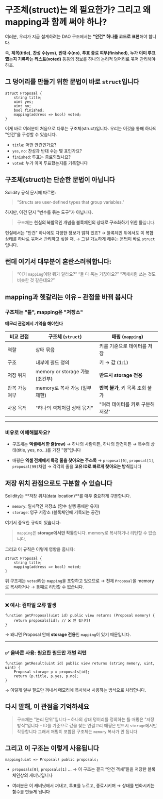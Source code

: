 # 구조체(struct)는 왜 필요한가? 그리고 왜 mapping과 함께 써야 하나?

여러분, 우리가 지금 설계하려는 DAO 구조에서는
**"안건" 하나를 코드로 표현**해야 합니다.

즉, **제목(title)**, **찬성 수(yes)**, **반대 수(no)**,
**투표 종료 여부(finished)**,
**누가 이미 투표했는지 기록하는 리스트(voted)** 등등의 정보를
하나의 논리적 덩어리로 묶어 관리해야 하죠.

## 그 덩어리를 만들기 위한 문법이 바로 `struct`입니다

```solidity
struct Proposal {
    string title;
    uint yes;
    uint no;
    bool finished;
    mapping(address => bool) voted;
}
```

이게 바로 여러분이 처음으로 다루는 구조체(struct)입니다.
우리는 이것을 통해 하나의 "안건"을 구성할 수 있습니다.

- `title`: 어떤 안건인가요?
- `yes`, `no`: 찬성과 반대 수는 몇 표인가요?
- `finished`: 투표는 종료되었나요?
- `voted`: 누가 이미 투표했는지를 기록합니다

## 구조체(struct)는 단순한 문법이 아닙니다

Solidity 공식 문서에 따르면:

> "Structs are user-defined types that group variables."

하지만, 이건 단지 "변수를 묶는 도구"가 아닙니다.

> 구조체는 **현실의 복합적인 개념을 블록체인의 상태로 구조화하기 위한 틀**입니다.

현실에서는 "안건" 하나에도 다양한 정보가 얽혀 있죠?
→ 블록체인 위에서도 이 복합 상태를 하나로 묶어서 관리하고 싶을 때,
→ 그걸 가능하게 해주는 문법이 바로 `struct`입니다.

## 런데 여기서 대부분이 혼란스러워합니다:

> “이거 `mapping`이랑 뭐가 달라요?”
> “둘 다 묶는 거잖아요?”
> “객체처럼 쓰는 것도 비슷한 것 같은데요?”

## mapping과 헷갈리는 이유 – 관점을 바꿔 봅시다

### 구조체는 "틀", mapping은 "저장소"

**메모리 관점에서 기억을 해야한다**

| 비교 관점      | 구조체 (`struct`)               | 매핑 (`mapping`)                 |
| -------------- | ------------------------------- | -------------------------------- |
| 역할           | 상태 묶음                       | 키를 기준으로 데이터를 저장      |
| 구조           | 내부에 필드 정의                | 키 → 값 (1:1)                    |
| 저장 위치      | memory or storage 가능 (조건부) | **반드시 storage 전용**          |
| 반복 가능 여부 | memory로 복사 가능 (일부 제한)  | **반복 불가**, 키 목록 조회 불가 |
| 사용 목적      | "하나의 객체처럼 상태 묶기"     | "여러 데이터를 키로 구분해 저장" |

---

### 비유로 이해해볼까요?

- 구조체는 **엑셀에서 한 줄(row)**
  → 하나의 사람이든, 하나의 안건이든
  → 복수의 상태(title, yes, no...)를 가진 "행"입니다

- 매핑은 **엑셀 전체에서 특정 줄을 찾아오는 주소록**
  → `proposal[0]`, `proposal[1]`, `proposal[99]`처럼
  → 각각의 줄을 **고유 ID로 빠르게 찾아오는 방식**입니다

## 저장 위치 관점으로도 구분할 수 있습니다

Solidity는 **저장 위치(data location)**를 매우 중요하게 구분합니다.

- `memory`: 일시적인 저장소 (함수 실행 중에만 유지)
- `storage`: 영구 저장소 (블록체인에 기록되는 공간)

여기서 중요한 규칙이 있습니다:

> `mapping`은 **storage에서만 작동**합니다.
> memory로 복사하거나 리턴할 수 없습니다.

그리고 이 규칙은 이렇게 영향을 줍니다:

```solidity
struct Proposal {
    string title;
    mapping(address => bool) voted;
}
```

위 구조체는 `voted`라는 `mapping`을 포함하고 있으므로
→ 전체 `Proposal`을 memory로 복사하거나
→ 통째로 리턴할 수 없습니다.

---

### ❌ 예시: 컴파일 오류 발생

```solidity
function getProposal(uint id) public view returns (Proposal memory) {
    return proposals[id]; // ❌ 안 됩니다!
}
```

→ 왜냐면 Proposal 안에 **storage 전용**인 `mapping`이 있기 때문입니다.

---

### ✅ 올바른 사용: 필요한 필드만 개별 리턴

```solidity
function getResult(uint id) public view returns (string memory, uint, uint) {
    Proposal storage p = proposals[id];
    return (p.title, p.yes, p.no);
}
```

→ 이렇게 일부 필드만 꺼내서 메모리에 복사해서 사용하는 방식으로 처리합니다.

## 다시 말해, 이 관점을 기억하세요

> 구조체는 "논리 단위"입니다 – 하나의 상태 덩어리를 정의하는 틀
> 매핑은 "저장 방식"입니다 – ID를 기준으로 값을 찾는 연결고리
> 매핑은 반드시 `storage`에서만 작동합니다
> 그래서 매핑이 포함된 구조체는 `memory` 복사가 안 됩니다

## 그리고 이 구조는 이렇게 사용됩니다

```solidity
mapping(uint => Proposal) public proposals;
```

- `proposals[0]`, `proposals[1]` …
  → 이 구조는 결국 “안건 객체”들을 저장한 블록체인상의 캐비닛입니다

- 여러분은 이 캐비닛에서 꺼내고, 투표를 누르고, 종료시키며
  → 상태를 변화시키는 함수를 만들게 됩니다

